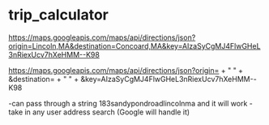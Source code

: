 # trip_calculator



https://maps.googleapis.com/maps/api/directions/json?origin=Lincoln,MA&destination=Concoard,MA&key=AIzaSyCgMJ4FlwGHeL3nRiexUcv7hXeHMM--K98


https://maps.googleapis.com/maps/api/directions/json?origin= + " " + &destination= + " " + &key=AIzaSyCgMJ4FlwGHeL3nRiexUcv7hXeHMM--K98


-can pass through a string 183sandypondroadlincolnma and it will work - take in any user address search (Google will handle it)
